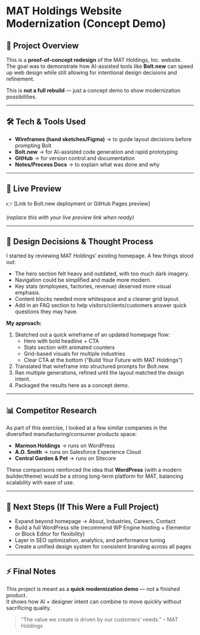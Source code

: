 # MAT Holdings Website Modernization (Concept Demo)

## 📌 Project Overview
This is a **proof-of-concept redesign** of the MAT Holdings, Inc. website.  
The goal was to demonstrate how AI-assisted tools like **Bolt.new** can speed up web design while still allowing for intentional design decisions and refinement.  

This is **not a full rebuild** — just a concept demo to show modernization possibilities.

---

## 🛠️ Tech & Tools Used
- **Wireframes (hand sketches/Figma)** → to guide layout decisions before prompting Bolt  
- **Bolt.new** → for AI-assisted code generation and rapid prototyping  
- **GitHub** → for version control and documentation  
- **Notes/Process Docs** → to explain what was done and why

---

## 🚀 Live Preview
👉 [Link to Bolt.new deployment or GitHub Pages preview]  

*(replace this with your live preview link when ready)*

---

## 🎨 Design Decisions & Thought Process
I started by reviewing MAT Holdings’ existing homepage. A few things stood out:  
- The hero section felt heavy and outdated, with too much dark imagery.  
- Navigation could be simplified and made more modern.  
- Key stats (employees, factories, revenue) deserved more visual emphasis.  
- Content blocks needed more whitespace and a cleaner grid layout.
- Add in an FAQ section to help visitors/clients/customers answer quick questions they may have.  

**My approach:**  
1. Sketched out a quick wireframe of an updated homepage flow:  
   - Hero with bold headline + CTA  
   - Stats section with animated counters  
   - Grid-based visuals for multiple industries  
   - Clear CTA at the bottom (“Build Your Future with MAT Holdings”)  
2. Translated that wireframe into structured prompts for Bolt.new.  
3. Ran multiple generations, refined until the layout matched the design intent.  
4. Packaged the results here as a concept demo.  

---

## 📊 Competitor Research
As part of this exercise, I looked at a few similar companies in the diversified manufacturing/consumer products space:  
- **Marmon Holdings** → runs on WordPress  
- **A.O. Smith** → runs on Salesforce Experience Cloud  
- **Central Garden & Pet** → runs on Sitecore  

These comparisons reinforced the idea that **WordPress** (with a modern builder/theme) would be a strong long-term platform for MAT, balancing scalability with ease of use.

---

## 📝 Next Steps (If This Were a Full Project)
- Expand beyond homepage → About, Industries, Careers, Contact  
- Build a full WordPress site (recommend WP Engine hosting + Elementor or Block Editor for flexibility)  
- Layer in SEO optimization, analytics, and performance tuning  
- Create a unified design system for consistent branding across all pages  

---

## ⚡ Final Notes
This project is meant as a **quick modernization demo** — not a finished product.  
It shows how AI + designer intent can combine to move quickly without sacrificing quality.  

> “The value we create is driven by our customers’ needs.” – MAT Holdings

